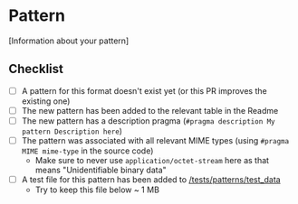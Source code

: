 # Pattern

[Information about your pattern]

## Checklist
- [ ] A pattern for this format doesn't exist yet (or this PR improves the existing one)
- [ ] The new pattern has been added to the relevant table in the Readme
- [ ] The new pattern has a description pragma (`#pragma description My pattern Description here`)
- [ ] The pattern was associated with all relevant MIME types (using `#pragma MIME mime-type` in the source code)
  - Make sure to never use `application/octet-stream` here as that means "Unidentifiable binary data"
- [ ] A test file for this pattern has been added to [/tests/patterns/test_data](/tests/patterns/test_data)
  - Try to keep this file below ~ 1 MB 
